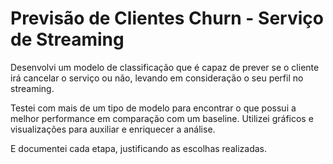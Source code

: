 # Previsão de Clientes Churn - Serviço de Streaming

Desenvolvi um modelo de classificação que é capaz de prever se o cliente irá
cancelar o serviço ou não, levando em consideração o seu perfil no streaming.

Testei com mais de um tipo de modelo para encontrar o que possui a melhor
performance em comparação com um baseline. 
Utilizei gráficos e visualizações para auxiliar e enriquecer a análise.

E documentei cada etapa, justificando as escolhas realizadas.
